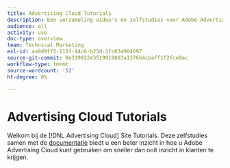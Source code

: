 ```yaml
---
title: Advertising Cloud Tutorials
description: Een verzameling video's en zelfstudies voor Adobe Advertising Cloud.
audience: all
activity: use
doc-type: overview
team: Technical Marketing
exl-id: aa9d9ff5-115f-44c6-b23d-3fc034904697
source-git-commit: 0e31992243519919883a1376b4cbaff1f2fce8ac
workflow-type: tm+mt
source-wordcount: '52'
ht-degree: 0%

---
```


# Advertising Cloud Tutorials

Welkom bij de [!DNL Advertising Cloud] Site Tutorials. Deze zelfstudies samen met de [documentatie](https://helpx.adobe.com/support/advertising-cloud.html) biedt u een beter inzicht in hoe u Adobe Advertising Cloud kunt gebruiken om sneller dan ooit inzicht in klanten te krijgen.

<!--
See other -learn tutorials landing pages to get ideas for additional content
-->
